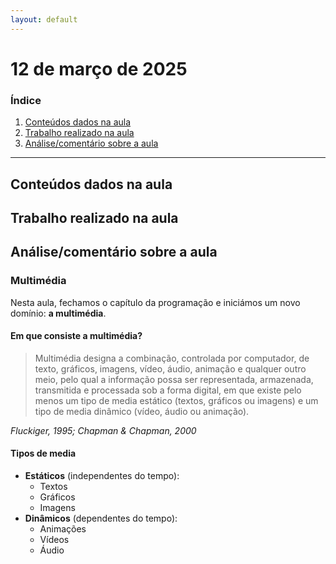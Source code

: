 ```yaml
---
layout: default
---
```


# 12 de março de 2025

<h3><b>Índice</b></h3>

1. [Conteúdos dados na aula](#conteúdos-dados-na-aula)
2. [Trabalho realizado na aula](#trabalho-realizado-na-aula)
3. [Análise/comentário sobre a aula](#análisecomentário-sobre-a-aula)

---

## Conteúdos dados na aula

## Trabalho realizado na aula

## Análise/comentário sobre a aula

### Multimédia

Nesta aula, fechamos o capítulo da programação e iniciámos um novo domínio: **a multimédia**. 

#### Em que consiste a multimédia?

> Multimédia designa a combinação, controlada por computador,
de texto, gráficos, imagens, vídeo, áudio, animação e qualquer outro meio,
pelo qual a informação possa ser representada, armazenada, transmitida e
processada sob a forma digital, em que existe pelo menos um tipo de media
estático (textos, gráficos ou imagens) e um tipo de media dinâmico (vídeo,
áudio ou animação).

*Fluckiger, 1995; Chapman & Chapman, 2000*

#### Tipos de media

- **Estáticos** (independentes do tempo):
    - Textos
    - Gráficos
    - Imagens
- **Dinâmicos** (dependentes do tempo):
    - Animações
    - Vídeos
    - Áudio
